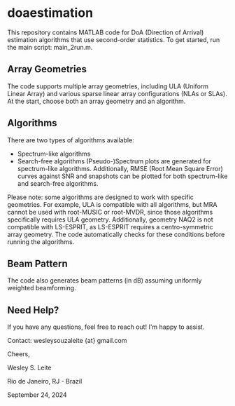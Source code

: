 # doaestimation
This repository contains MATLAB code for DoA (Direction of Arrival) estimation algorithms that use second-order statistics. To get started, run the main script: main_2run.m.

## Array Geometries
The code supports multiple array geometries, including ULA (Uniform Linear Array) and various sparse linear array configurations (NLAs or SLAs). At the start, choose both an array geometry and an algorithm.

## Algorithms
There are two types of algorithms available:
- Spectrum-like algorithms
- Search-free algorithms
(Pseudo-)Spectrum plots are generated for spectrum-like algorithms. Additionally, RMSE (Root Mean Square Error) curves against SNR and snapshots can be plotted for both spectrum-like and search-free algorithms.

Please note: some algorithms are designed to work with specific geometries. For example, ULA is compatible with all algorithms, but MRA cannot be used with root-MUSIC or root-MVDR, since those algorithms specifically requires ULA geometry.
Additionally, geometry NAQ2 is not compatible with LS-ESPRIT, as LS-ESPRIT requires a centro-symmetric array geometry. The code automatically checks for these conditions before running the algorithms.

## Beam Pattern
The code also generates beam patterns (in dB) assuming uniformly weighted beamforming.

## Need Help?
If you have any questions, feel free to reach out! I'm happy to assist.

Contact: wesleysouzaleite {at} gmail.com

Cheers,

Wesley S. Leite

Rio de Janeiro, RJ - Brazil

September 24, 2024

